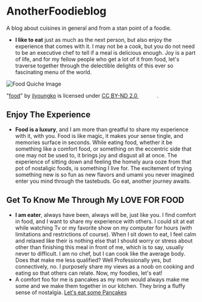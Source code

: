 # AnotherFoodieblog
A blog about cuisines in general and from a stan point of a foodie.
<br>
- **I like to eat** just as much as the next person, but also enjoy the experience that comes with it. I may not be a cook, but you do not need to be an executive chef to tell if a meal is delicious enough. Joy is a part of life, and for my fellow people who get a lot of it from food, let's traverse together through the delectible delights of this ever so fascinating menu of the world.

![Food Quiche Image](https://github.com/parulod/AnotherFoodieblog/blob/main/food%20_%20food%20_%20il-young%20ko%20_%20Flickr.jpg.jpg)
 
<p class="attribution">"<a target="_blank" rel="noopener noreferrer" href="https://www.flickr.com/photos/27312908@N05/4385732951">food</a>" by <a target="_blank" rel="noopener noreferrer" href="https://www.flickr.com/photos/27312908@N05">ilyoungko</a> is licensed under <a target="_blank" rel="noopener noreferrer" href="https://creativecommons.org/licenses/by-nd/2.0/?ref=openverse">CC BY-ND 2.0 <img src="https://mirrors.creativecommons.org/presskit/icons/cc.svg" style="height: 1em; margin-right: 0.125em; display: inline;"></img><img src="https://mirrors.creativecommons.org/presskit/icons/by.svg" style="height: 1em; margin-right: 0.125em; display: inline;"></img><img src="https://mirrors.creativecommons.org/presskit/icons/nd.svg" style="height: 1em; margin-right: 0.125em; display: inline;"></img></a>. </p>
 

## Enjoy The Experience
- **Food is a luxury**, and I am more than greatful to share my experience with it, with you. Food is like magic, it makes your sense tingle, and memories surface in seconds. While eating food, whether it be something like a comfort food, or something on the eccentric side that one may not be used to, it brings joy and disgust all at once. The experience of sitting down and feeling the homely aura ooze from that pot of nostaligic foods, is something I live for. The excitement of trying something new is so fun as new flavors and umami you never imagined enter you mind through the tastebuds. Go eat, another journey awaits.

## Get To Know Me Through My **LOVE FOR FOOD**
- **I am eater**, always have been, always will be, just like you. I find comfort in food, and I want to share my experience with others. I could sit at eat while watching Tv or my favorite show on my computer for hours (with limitations and restrictions of course). When I sit down to eat, I feel calm and relaxed like their is nothing else that I should worry or stress about other than finishing this meal in front of me, which is to say, usually never to difficult. I am no chef, but I can cook like the average body. Does that make me less qualified? Well Professionally yes, but connectively, no. I purposely share my views as a noob on cooking and eating so that others can relate. Now, my foodies, let's eat! 
- A comfort foo for me is pancakes as my mom would always make me some and we make them together in our kitchen. They bring a fluffy sense of nostalgia. [Let's eat some Pancakes](hhttps://www.allrecipes.com/)

